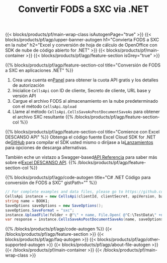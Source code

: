 ﻿---
title:  Convertir FODS a SXC via .NET
description: Cree, edite o convierta archivos Excel con Cloud API y Open Source .NET SDK
url: /es/net/conversion/fods-to-sxc/
family: cells
platformtag: net
feature: conversion
informat: FODS
outformat: SXC
platform: .NET
otherformats: XLS TSV MD XML XLT HTML DIF XLTX SVG TIFF FODS MHTML XLSX PDF XPS TXT 
---
{{< blocks/products/pf/main-wrap-class isAutogenPage="true" >}}
{{< blocks/products/pf/agp/upper-banner-autogen h1="Convierta FODS a SXC en la nube" h2="Excel y conversión de hoja de cálculo de OpenOffice con SDK de nube de código abierto for .NET" >}}
{{< blocks/products/pf/main-container >}}
{{< blocks/products/pf/agp/feature-section isGrey="true" >}}

{{% blocks/products/pf/agp/feature-section-col title="Conversión de FODS a SXC en aplicaciones .NET" %}}
1.  Crea una cuenta en<a href="https://dashboard.aspose.cloud/">Panel</a> para obtener la cuota API gratis y los detalles de autorización
1. Inicialice ```CellsApi``` con ID de cliente, Secreto de cliente, URL base y versión API
1. Cargue el archivo FODS al almacenamiento en la nube predeterminado con el método ```CellsApi.Upload```
1. Llame al método ```CellsApi.CellsSaveAsPostDocumentSaveAs``` para obtener el archivo SXC resultante
{{% /blocks/products/pf/agp/feature-section-col %}}

{{% blocks/products/pf/agp/feature-section-col title="Comience con Excel DESCANSO API" %}}
 Obtenga el código fuente Excel Cloud SDK for .NET de[GitHub](https://github.com/aspose-cells-cloud/aspose-cells-cloud-dotnet) para compilar el SDK usted mismo o diríjase a la[Lanzamientos](https://releases.aspose.cloud/) para opciones de descarga alternativas.

 También eche un vistazo a Swagger-based[API Referencia](https://apireference.aspose.cloud/cells/) para saber más sobre el[Excel DESCANSO API](https://products.aspose.cloud/cells/curl/).
{{% /blocks/products/pf/agp/feature-section-col %}}

{{% blocks/products/pf/agp/code-autogen title="C# .NET Código para conversión de FODS a SXC" gistPath="" %}}
```cs
// For complete examples and data files, please go to https://github.com/aspose-cells-cloud/aspose-cells-cloud-dotnet/
CellsApi instance = new CellsApi(clientId, clientSecret, apiVersion, baseurl);
string name = BOOK1;
SaveOptions saveOptions = new SaveOptions();
saveOptions.SaveFormat = "sxc";
instance.UploadFile(folder + @"\" + name, File.Open( @"C:\TestData\" +name), "DropBox");
var response = instance.CellsSaveAsPostDocumentSaveAs(name, saveOptions,  "output.sxc", null, null, folder, "DropBox");
```
{{% /blocks/products/pf/agp/code-autogen %}}
{{< /blocks/products/pf/agp/feature-section >}}
{{< blocks/products/pf/agp/faq-autogen >}}
{{< blocks/products/pf/agp/other-supported-autogen >}}
{{< blocks/products/pf/agp/about-file-autogen >}}
{{< /blocks/products/pf/main-container >}}
{{< /blocks/products/pf/main-wrap-class >}}